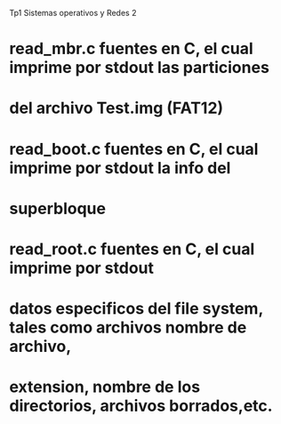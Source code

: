 Tp1 Sistemas operativos y Redes 2


# read_mbr.c  fuentes en C, el cual imprime por stdout las particiones 
# del archivo Test.img (FAT12)
# read_boot.c fuentes en C, el cual imprime por stdout la info del 
# superbloque
# read_root.c fuentes en C, el cual imprime por stdout
# datos especificos del file system, tales como archivos nombre de archivo,
# extension, nombre de los directorios, archivos borrados,etc.
 
